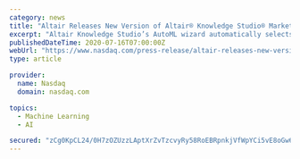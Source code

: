 ```yaml
---
category: news
title: "Altair Releases New Version of Altair® Knowledge Studio® Market-leading Machine Learning and Predictive Analytics Solution"
excerpt: "Altair Knowledge Studio’s AutoML wizard automatically selects the top variables, which is useful when there are hundreds of variables. Alternatively, the user can select the number manually and ..."
publishedDateTime: 2020-07-16T07:00:00Z
webUrl: "https://www.nasdaq.com/press-release/altair-releases-new-version-of-altairr-knowledge-studior-market-leading-machine"
type: article

provider:
  name: Nasdaq
  domain: nasdaq.com

topics:
  - Machine Learning
  - AI

secured: "zCg0KpCL24/0H7zOZUzzLAptXrZvTzcvyRy58RoEBRpnkjVfWpYCi5vE8oGw6tzXfHL2TasMWvZGV1sFZlaVzoFEXMovO5dQMzGFJtpyb2TJyBiug4sR6Ze5oocawiUOsKEOSvamW1ARr/44u1fQKj+HSgV4140f+DoDHKjU08P4jF/WTrxde5yV553+pUzO3bgJ7owsTdRtq1cjJek/DuC7aGsSNMZF4Dh0EV+86wLoUf31CC7ImLnDH03x8Ijv/sEKVvjMUhQRrRxzZZs/qQahj8ebqVULQV/MJF9o9Sqkb5kODFffK2fP2QhgNkMusKFRi94wESOFPFn3J6RNCA==;IpeU3EiX296x8F4Ed3pxjg=="
---
```



